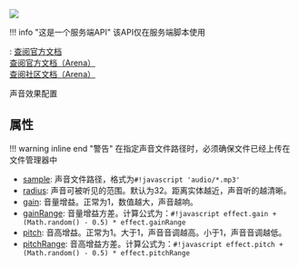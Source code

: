 <a href="https://github.com/qndm"><img src="https://img.shields.io/badge/%E8%B4%A1%E7%8C%AE%E8%80%85-qndm-blue"></img></a>

!!! info "这是一个服务端API"
    该API仅在服务端脚本使用

:   [查阅官方文档](https://box3.yuque.com/org-wiki-box3-ev7rl4/guide/ypas9d47cn7fgc42)  
    [查阅官方文档（Arena）](https://box3.yuque.com/staff-khn556/wupvz3/ucndfavnw4hpxiu2)  
    [查阅社区文档（Arena）](https://www.yuque.com/box3lab/api/gm9rzlrl95wryhs8#Oby5f)

声音效果配置

## 属性

!!! warning inline end "警告"
    在指定声音文件路径时，必须确保文件已经上传在文件管理器中

-   [sample](property): [](string) 声音文件路径，格式为`#!javascript 'audio/*.mp3'`
-   [radius](property): [](number) 声音可被听见的范围。默认为32。距离实体越近，声音听的越清晰。
-   [gain](property): [](number) 音量增益。正常为1，数值越大，声音越响。
-   [gainRange](property): [](number) 音量增益方差。计算公式为：`#!javascript effect.gain + (Math.random() - 0.5) * effect.gainRange`
-   [pitch](property): [](number) 音高增益。正常为1。大于1，声音音调越高。小于1，声音音调越低。
-   [pitchRange](property): [](number) 音高增益方差。计算公式为：`#!javascript effect.pitch + (Math.random() - 0.5) * effect.pitchRange`